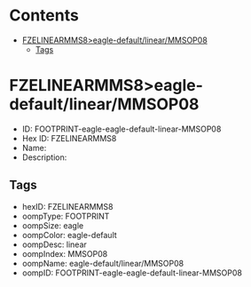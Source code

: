 



Contents
========

* [FZELINEARMMS8>eagle-default/linear/MMSOP08](#fzelinearmms8eagle-defaultlinearmmsop08)
	* [Tags](#tags)

# FZELINEARMMS8>eagle-default/linear/MMSOP08

- ID: FOOTPRINT-eagle-eagle-default-linear-MMSOP08
- Hex ID: FZELINEARMMS8
- Name: 
- Description: 

## Tags

- hexID: FZELINEARMMS8
- oompType: FOOTPRINT
- oompSize: eagle
- oompColor: eagle-default
- oompDesc: linear
- oompIndex: MMSOP08
- oompName: eagle-default/linear/MMSOP08
- oompID: FOOTPRINT-eagle-eagle-default-linear-MMSOP08
